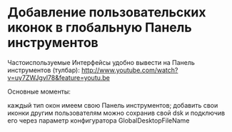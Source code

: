 # Добавление пользовательских иконок в глобальную Панель инструментов #

Частоиспользуемые Интерфейсы удобно вывести на Панель инструментов (тулбар):
http://www.youtube.com/watch?v=uy7ZWJgvl78&feature=youtu.be

Основные моменты:

каждый тип окон имеем свою Панель инструментов;
добавить свои иконки другим пользователям можно сохранив свой dsk и подключив его через параметр конфигуратора GlobalDesktopFileName